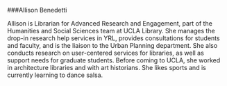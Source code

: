 ###Allison Benedetti

Allison is Librarian for Advanced Research and Engagement, part of the Humanities and Social Sciences team at UCLA Library. She manages the drop-in research help services in YRL, provides consultations for students and faculty, and is the liaison to the Urban Planning department. She also conducts research on user-centered services for libraries, as well as support needs for graduate students. Before coming to UCLA, she worked in architecture libraries and with art historians. She likes sports and is currently learning to dance salsa.
